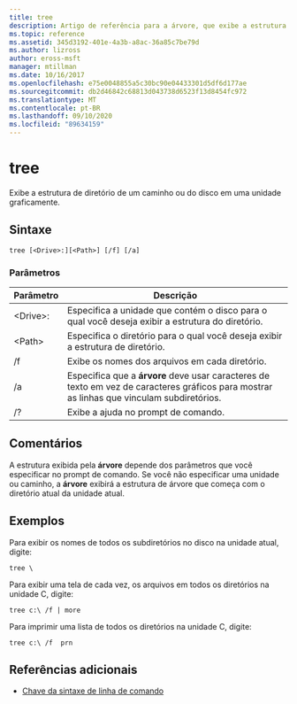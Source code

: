 ```yaml
---
title: tree
description: Artigo de referência para a árvore, que exibe a estrutura de diretório de um caminho, ou do disco em uma unidade, graficamente.
ms.topic: reference
ms.assetid: 345d3192-401e-4a3b-a8ac-36a85c7be79d
ms.author: lizross
author: eross-msft
manager: mtillman
ms.date: 10/16/2017
ms.openlocfilehash: e75e0048855a5c30bc90e04433301d5df6d177ae
ms.sourcegitcommit: db2d46842c68813d043738d6523f13d8454fc972
ms.translationtype: MT
ms.contentlocale: pt-BR
ms.lasthandoff: 09/10/2020
ms.locfileid: "89634159"
---
```

# <a name="tree"></a>tree

Exibe a estrutura de diretório de um caminho ou do disco em uma unidade graficamente.



## <a name="syntax"></a>Sintaxe

```
tree [<Drive>:][<Path>] [/f] [/a]
```

### <a name="parameters"></a>Parâmetros

|Parâmetro|Descrição|
|---------|-----------|
|\<Drive>:|Especifica a unidade que contém o disco para o qual você deseja exibir a estrutura do diretório.|
|\<Path>|Especifica o diretório para o qual você deseja exibir a estrutura de diretório.|
|/f|Exibe os nomes dos arquivos em cada diretório.|
|/a|Especifica que a **árvore** deve usar caracteres de texto em vez de caracteres gráficos para mostrar as linhas que vinculam subdiretórios.|
|/?|Exibe a ajuda no prompt de comando.|

## <a name="remarks"></a>Comentários

A estrutura exibida pela **árvore** depende dos parâmetros que você especificar no prompt de comando. Se você não especificar uma unidade ou caminho, a **árvore** exibirá a estrutura de árvore que começa com o diretório atual da unidade atual.

## <a name="examples"></a>Exemplos

Para exibir os nomes de todos os subdiretórios no disco na unidade atual, digite:
```
tree \
```
Para exibir uma tela de cada vez, os arquivos em todos os diretórios na unidade C, digite:
```
tree c:\ /f | more
```
Para imprimir uma lista de todos os diretórios na unidade C, digite:
```
tree c:\ /f  prn
```

## <a name="additional-references"></a>Referências adicionais

- [Chave da sintaxe de linha de comando](command-line-syntax-key.md)
